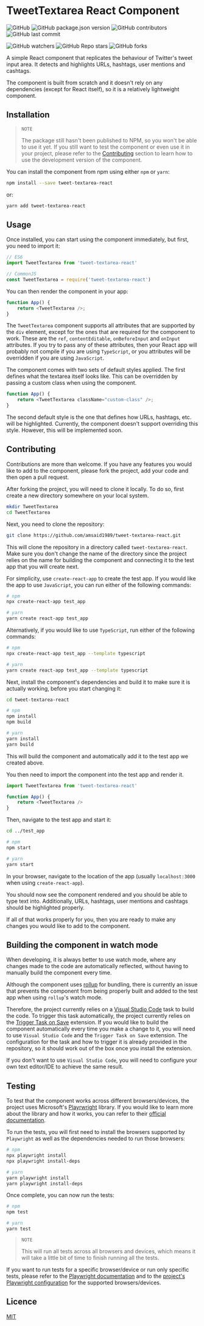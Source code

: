 # TweetTextarea React Component

![GitHub](https://img.shields.io/github/license/amsaid1989/tweet-textarea-react) ![GitHub package.json version](https://img.shields.io/github/package-json/v/amsaid1989/tweet-textarea-react) ![GitHub contributors](https://img.shields.io/github/contributors/amsaid1989/tweet-textarea-react) ![GitHub last commit](https://img.shields.io/github/last-commit/amsaid1989/tweet-textarea-react)

![GitHub watchers](https://img.shields.io/github/watchers/amsaid1989/tweet-textarea-react?style=social) ![GitHub Repo stars](https://img.shields.io/github/stars/amsaid1989/tweet-textarea-react?style=social) ![GitHub forks](https://img.shields.io/github/forks/amsaid1989/tweet-textarea-react?style=social)

A simple React component that replicates the behaviour of Twitter's tweet input area. It detects and highlights URLs, hashtags, user mentions and cashtags.

The component is built from scratch and it doesn't rely on any dependencies (except for React itself), so it is a relatively lightweight component.

## Installation

> `NOTE`
>
> The package still hasn't been published to NPM, so you won't be able to use it yet. If you still want to test the component or even use it in your project, please refer to the [Contributing](#Contributing) section to learn how to use the development version of the component.

You can install the component from npm using either `npm` or `yarn`:

```bash
npm install --save tweet-textarea-react
```

or:

```bash
yarn add tweet-textarea-react
```

## Usage

Once installed, you can start using the component immediately, but first, you need to import it:

```javascript
// ES6
import TweetTextarea from 'tweet-textarea-react'

// CommonJS
const TweetTextarea = require('tweet-textarea-react')
```

You can then render the component in your app:

```javascript
function App() {
    return <TweetTextarea />;
}
```

The `TweetTextarea` component supports all attributes that are supported by the `div` element, except for the ones that are required for the component to work. These are the `ref`, `contentEditable`, `onBeforeInput` and `onInput` attributes. If you try to pass any of these attributes, then your React app will probably not compile if you are using `TypeScript`, or you attributes will be overridden if you are using `JavaScript`.

The component comes with two sets of default styles applied. The first defines what the textarea itself looks like. This can be overridden by passing a custom class when using the component.

```javascript
function App() {
    return <TweetTextarea className="custom-class" />;
}
```

The second default style is the one that defines how URLs, hashtags, etc. will be highlighted. Currently, the component doesn't support overriding this style. However, this will be implemented soon.

## Contributing

Contributions are more than welcome. If you have any features you would like to add to the component, please fork the project, add your code and then open a pull request.

After forking the project, you will need to clone it locally. To do so, first create a new directory somewhere on your local system.

```bash
mkdir TweetTextarea
cd TweetTextarea
```

Next, you need to clone the repository:

```bash
git clone https://github.com/amsaid1989/tweet-textarea-react.git
```

This will clone the repository in a directory called `tweet-textarea-react`. Make sure you don't change the name of the directory since the project relies on the name for building the component and connecting it to the test app that you will create next.

For simplicity, use `create-react-app` to create the test app. If you would like the app to use `JavaScript`, you can run either of the following commands:

```bash
# npm
npx create-react-app test_app

# yarn
yarn create react-app test_app
```

Alternatively, if you would like to use `TypeScript`, run either of the following commands:

```bash
# npm
npx create-react-app test_app --template typescript

# yarn
yarn create react-app test_app --template typescript
```

Next, install the component's dependencies and build it to make sure it is actually working, before you start changing it:

```bash
cd tweet-textarea-react

# npm
npm install
npm build

# yarn
yarn install
yarn build
```

This will build the component and automatically add it to the test app we created above.

You then need to import the component into the test app and render it.

```javascript
import TweetTextarea from 'tweet-textarea-react'

function App() {
    return <TweetTextarea />
}
```

Then, navigate to the test app and start it:

```bash
cd ../test_app

# npm
npm start

# yarn
yarn start
```

In your browser, navigate to the location of the app (usually `localhost:3000` when using `create-react-app`).

You should now see the component rendered and you should be able to type text into. Additionally, URLs, hashtags, user mentions and cashtags should be highlighted properly.

If all of that works properly for you, then you are ready to make any changes you would like to add to the component.

## Building the component in watch mode

When developing, it is always better to use watch mode, where any changes made to the code are automatically reflected, without having to manually build the component every time.

Although the component uses [rollup](https://www.rollupjs.org/guide/en/) for bundling, there is currently an issue that prevents the component from being properly built and added to the test app when using `rollup`'s watch mode.

Therefore, the project currently relies on a [Visual Studio Code](https://code.visualstudio.com/) task to build the code. To trigger this task automatically, the project currently relies on the [Trigger Task on Save](https://open-vsx.org/extension/Gruntfuggly/triggertaskonsave) extension. If you would like to build the component automatically every time you make a change to it, you will need to use `Visual Studio Code` and the `Trigger Task on Save` extension. The configuration for the task and how to trigger it is already provided in the repository, so it should work out of the box once you install the extension.

If you don't want to use `Visual Studio Code`, you will need to configure your own text editor/IDE to achieve the same result.

## Testing

To test that the component works across different browsers/devices, the project uses Microsoft's [Playrwright](https://playwright.dev/) library. If you would like to learn more about the library and how it works, you can refer to their [official documentation](https://playwright.dev/docs/intro).

To run the tests, you will first need to install the browsers supported by `Playwright` as well as the dependencies needed to run those browsers:

```bash
# npm
npx playwright install
npx playwright install-deps

# yarn
yarn playwright install
yarn playwright install-deps
```

Once complete, you can now run the tests:

```bash
# npm
npm test

# yarn
yarn test
```

> `NOTE`
> 
> This will run all tests across all browsers and devices, which means it will take a little bit of time to finish running all the tests.

If you want to run tests for a specific browser/device or run only specific tests, please refer to the [Playwright documentation](https://playwright.dev/docs/intro#command-line) and to the [project's Playwright configuration](./playwright.config.ts) for the supported browsers/devices.

## Licence

[MIT](https://mit-license.org/)
